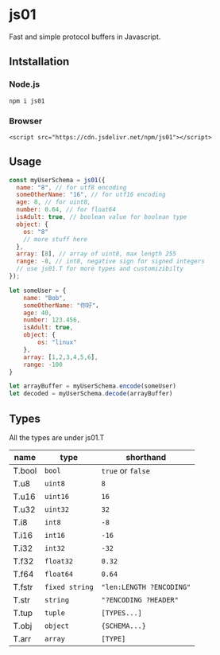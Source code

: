 # js01

Fast and simple protocol buffers in Javascript.

## Intstallation

### Node.js

`npm i js01`

### Browser

`<script src="https://cdn.jsdelivr.net/npm/js01"></script>`

## Usage

```js
const myUserSchema = js01({
  name: "8", // for utf8 encoding
  someOtherName: "16", // for utf16 encoding
  age: 8, // for uint8,
  number: 0.64, // for float64
  isAdult: true, // boolean value for boolean type
  object: {
    os: "8"
    // more stuff here
  },
  array: [8], // array of uint8, max length 255
  range: -8, // int8, negative sign for signed integers
  // use js01.T for more types and customizibilty
});

let someUser = {
    name: "Bob",
    someOtherName: "你好"，
    age: 40,
    number: 123.456,
    isAdult: true,
    object: {
        os: "linux"
    },
    array: [1,2,3,4,5,6],
    range: -100
}

let arrayBuffer = myUserSchema.encode(someUser)
let decoded = myUserSchema.decode(arrayBuffer)
```

## Types

All the types are under js01.T

| name   | type           | shorthand                |
| ------ | -------------- | ------------------------ |
| T.bool | `bool`         | `true` or `false`        |
| T.u8   | `uint8`        | `8`                      |
| T.u16  | `uint16`       | `16`                     |
| T.u32  | `uint32`       | `32`                     |
| T.i8   | `int8`         | `-8`                     |
| T.i16  | `int16`        | `-16`                    |
| T.i32  | `int32`        | `-32`                    |
| T.f32  | `float32`      | `0.32`                   |
| T.f64  | `float64`      | `0.64`                   |
| T.fstr | `fixed string` | `"len:LENGTH ?ENCODING"` |
| T.str  | `string`       | `"?ENCODING ?HEADER"`    |
| T.tup  | `tuple`        | `[TYPES...]`             |
| T.obj  | `object`       | `{SCHEMA...}`            |
| T.arr  | `array`        | `[TYPE]`                 |
